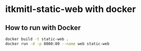 # itkmitl-static-web with docker

## How to run with Docker
```bash
docker build -t static-web .
docker run -d -p 8080:80 --name web static-web
```